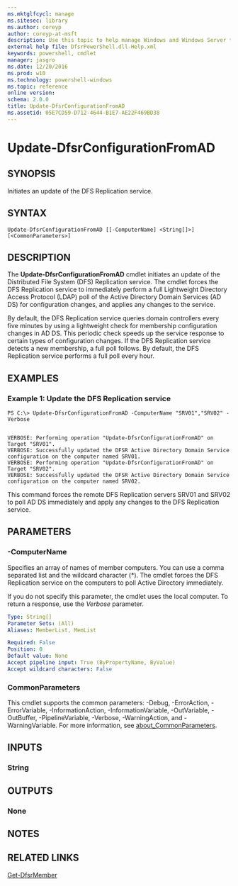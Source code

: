 ```yaml
---
ms.mktglfcycl: manage
ms.sitesec: library
ms.author: coreyp
author: coreyp-at-msft
description: Use this topic to help manage Windows and Windows Server technologies with Windows PowerShell.
external help file: DfsrPowerShell.dll-Help.xml
keywords: powershell, cmdlet
manager: jasgro
ms.date: 12/20/2016
ms.prod: w10
ms.technology: powershell-windows
ms.topic: reference
online version: 
schema: 2.0.0
title: Update-DfsrConfigurationFromAD
ms.assetid: 05E7CD59-D712-4644-B1E7-AE22F469BD38
---
```


# Update-DfsrConfigurationFromAD

## SYNOPSIS
Initiates an update of the DFS Replication service.

## SYNTAX

```
Update-DfsrConfigurationFromAD [[-ComputerName] <String[]>] [<CommonParameters>]
```

## DESCRIPTION
The **Update-DfsrConfigurationFromAD** cmdlet initiates an update of the Distributed File System (DFS) Replication service.
The cmdlet forces the DFS Replication service to immediately perform a full Lightweight Directory Access Protocol (LDAP) poll of the Active Directory Domain Services (AD DS) for configuration changes, and applies any changes to the service.

By default, the DFS Replication service queries domain controllers every five minutes by using a lightweight check for membership configuration changes in AD DS.
This periodic check speeds up the service response to certain types of configuration changes.
If the DFS Replication service detects a new membership, a full poll follows.
By default, the DFS Replication service performs a full poll every hour.

## EXAMPLES

### Example 1: Update the DFS Replication service
```
PS C:\> Update-DfsrConfigurationFromAD -ComputerName "SRV01","SRV02" -Verbose


VERBOSE: Performing operation "Update-DfsrConfigurationFromAD" on Target "SRV01".
VERBOSE: Successfully updated the DFSR Active Directory Domain Service configuration on the computer named SRV01.
VERBOSE: Performing operation "Update-DfsrConfigurationFromAD" on Target "SRV02".
VERBOSE: Successfully updated the DFSR Active Directory Domain Service configuration on the computer named SRV02.
```

This command forces the remote DFS Replication servers SRV01 and SRV02 to poll AD DS immediately and apply any changes to the DFS Replication service.

## PARAMETERS

### -ComputerName
Specifies an array of names of member computers.
You can use a comma separated list and the wildcard character (*).
The cmdlet forces the DFS Replication service on the computers to poll Active Directory immediately.

If you do not specify this parameter, the cmdlet uses the local computer.
To return a response, use the *Verbose* parameter.

```yaml
Type: String[]
Parameter Sets: (All)
Aliases: MemberList, MemList

Required: False
Position: 0
Default value: None
Accept pipeline input: True (ByPropertyName, ByValue)
Accept wildcard characters: False
```

### CommonParameters
This cmdlet supports the common parameters: -Debug, -ErrorAction, -ErrorVariable, -InformationAction, -InformationVariable, -OutVariable, -OutBuffer, -PipelineVariable, -Verbose, -WarningAction, and -WarningVariable. For more information, see [about_CommonParameters](http://go.microsoft.com/fwlink/?LinkID=113216).

## INPUTS

### String

## OUTPUTS

### None

## NOTES

## RELATED LINKS

[Get-DfsrMember](./Get-DfsrMember.md)

